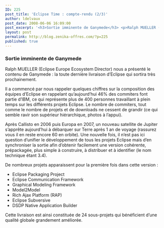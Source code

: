 ```yaml
---
ID: 225
post_title: 'Eclipse Time : compte-rendu (2/3)'
author: ldelvaux
post_date: 2008-06-06 16:09:00
post_excerpt: '<h3>Sortie imminente de Ganymede</h3> <p>Ralph MUELLER (Eclipse Europe Ecosystem Director) nous a présenté le contenu de Ganymede&nbsp;: la toute dernière livraison d’Eclipse qui sortira très prochainement.</p>'
layout: post
permalink: http://blog.zenika-offres.com/?p=225
published: true
---
```

<h3>Sortie imminente de Ganymede</h3> <p>Ralph MUELLER (Eclipse Europe Ecosystem Director) nous a présenté le contenu de Ganymede&nbsp;: la toute dernière livraison d’Eclipse qui sortira très prochainement.</p>
<!--more-->
<p>Il a commencé par nous rappeler quelques chiffres sur la composition des équipes d’Eclipse en rappelant qu’aujourd’hui 46% des commiters font partie d’IBM, ce qui représente plus de 400 personnes travaillant à plein temps sur les différents projets Eclipse. Le nombre de commiters, tout comme le nombre de projets et de downloads ne cessent de grandir (ce qui semble ravir son supérieur hiérarchique, photos à l’appui).</p> <p>Après Callisto en 2006 puis Europa en 2007, un nouveau satellite de Jupiter s’apprête aujourd’hui à débarquer sur Terre après 1 an de voyage (rassurez vous il en reste encore 60 en orbite). Une nouvelle fois, il n’est pas ici question d’unifier le développement de tous les projets Eclipse mais d’en synchroniser la sortie afin d’obtenir facilement une version cohérente, prépackagée, plus simple à construire, à distribuer et à identifier (le nom technique étant 3.4).</p> <p>De nombreux projets apparaissent pour la première fois dans cette version&nbsp;:</p> <ul> <li>Eclipse Packaging Project</li> <li>Eclipse Communication Framework</li> <li>Graphical Modeling Framework</li> <li>Model2Model</li> <li>Rich Ajax Platform (RAP)</li> <li>Eclipse Subversive</li> <li>DSDP Native Application Builder</li> </ul> <p>Cette livraison est ainsi constituée de 24 sous-projets qui bénéficient d’une qualité globale grandement améliorée.</p>